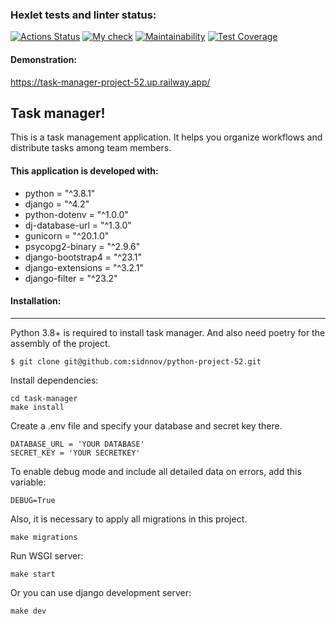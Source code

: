 ### Hexlet tests and linter status:
[![Actions Status](https://github.com/sidnnov/python-project-52/workflows/hexlet-check/badge.svg)](https://github.com/sidnnov/python-project-52/actions)
[![My check](https://github.com/sidnnov/python-project-52/actions/workflows/my_check_django.yml/badge.svg)](https://github.com/sidnnov/python-project-52/actions/workflows/my_check_django.yml)
[![Maintainability](https://api.codeclimate.com/v1/badges/48472279125a1496186d/maintainability)](https://codeclimate.com/github/sidnnov/python-project-52/maintainability)
[![Test Coverage](https://api.codeclimate.com/v1/badges/48472279125a1496186d/test_coverage)](https://codeclimate.com/github/sidnnov/python-project-52/test_coverage)


#### Demonstration:
https://task-manager-project-52.up.railway.app/


## Task manager!
This is a task management application. It helps you organize workflows and distribute tasks among team members.


#### This application is developed with:
- python = "^3.8.1"
- django = "^4.2"
- python-dotenv = "^1.0.0"
- dj-database-url = "^1.3.0"
- gunicorn = "^20.1.0"
- psycopg2-binary = "^2.9.6"
- django-bootstrap4 = "^23.1"
- django-extensions = "^3.2.1"
- django-filter = "^23.2"


#### Installation:
-----------------------

Python 3.8+ is required to install task manager. And also need poetry for the assembly of the project.


```
$ git clone git@github.com:sidnnov/python-project-52.git
```
Install dependencies:
```
cd task-manager
make install
```

Create a .env file and specify your database and secret key there.

```
DATABASE_URL = 'YOUR DATABASE'
SECRET_KEY = 'YOUR SECRETKEY'
```
To enable debug mode and include all detailed data on errors, add this variable:
```
DEBUG=True
```

Also, it is necessary to apply all migrations in this project.
```
make migrations
```

Run WSGI server:
```
make start
```

Or you can use django development server:
```
make dev
```

